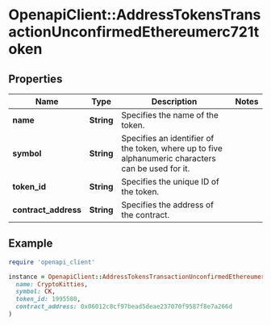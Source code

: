 # OpenapiClient::AddressTokensTransactionUnconfirmedEthereumerc721token

## Properties

| Name | Type | Description | Notes |
| ---- | ---- | ----------- | ----- |
| **name** | **String** | Specifies the name of the token. |  |
| **symbol** | **String** | Specifies an identifier of the token, where up to five alphanumeric characters can be used for it. |  |
| **token_id** | **String** | Specifies the unique ID of the token. |  |
| **contract_address** | **String** | Specifies the address of the contract. |  |

## Example

```ruby
require 'openapi_client'

instance = OpenapiClient::AddressTokensTransactionUnconfirmedEthereumerc721token.new(
  name: CryptoKitties,
  symbol: CK,
  token_id: 1995580,
  contract_address: 0x06012c8cf97bead5deae237070f9587f8e7a266d
)
```

